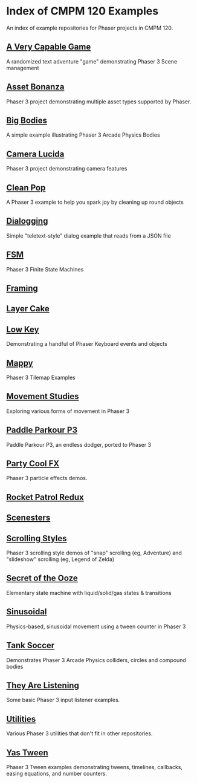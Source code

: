 # Index of CMPM 120 Examples
An index of example repositories for Phaser projects in CMPM 120.

## [A Very Capable Game](https://github.com/nathanaltice/AVeryCapableGame)
A randomized text adventure "game" demonstrating Phaser 3 Scene management

## [Asset Bonanza](https://github.com/nathanaltice/AssetBonanza)
Phaser 3 project demonstrating multiple asset types supported by Phaser.

## [Big Bodies](https://github.com/nathanaltice/BigBodies)
A simple example illustrating Phaser 3 Arcade Physics Bodies

## [Camera Lucida](https://github.com/nathanaltice/CameraLucida)
Phaser 3 project demonstrating camera features

## [Clean Pop](https://github.com/nathanaltice/CleanPop)
A Phaser 3 example to help you spark joy by cleaning up round objects

## [Dialogging](https://github.com/nathanaltice/Dialogging)
Simple "teletext-style" dialog example that reads from a JSON file

## [FSM](https://github.com/nathanaltice/FSM)
Phaser 3 Finite State Machines

## [Framing](https://github.com/nathanaltice/Framing)

## [Layer Cake](https://github.com/nathanaltice/Layer-Cake)

## [Low Key](https://github.com/nathanaltice/LowKey)
Demonstrating a handful of Phaser Keyboard events and objects

## [Mappy](https://github.com/nathanaltice/Mappy)
Phaser 3 Tilemap Examples

## [Movement Studies](https://github.com/nathanaltice/MovementStudies)
Exploring various forms of movement in Phaser 3

## [Paddle Parkour P3](https://github.com/nathanaltice/PaddleParkourP3)
Paddle Parkour P3, an endless dodger, ported to Phaser 3

## [Party Cool FX](https://github.com/nathanaltice/PartyCoolFX)
Phaser 3 particle effects demos.

## [Rocket Patrol Redux](https://github.com/nathanaltice/RocketPatrolRedux)

## [Scenesters](https://github.com/nathanaltice/Scenesters)

## [Scrolling Styles](https://github.com/nathanaltice/ScrollingStyles)
Phaser 3 scrolling style demos of "snap" scrolling (eg, Adventure) and "slideshow" scrolling (eg, Legend of Zelda)

## [Secret of the Ooze](https://github.com/nathanaltice/SecretoftheOoze)
Elementary state machine with liquid/solid/gas states & transitions

## [Sinusoidal](https://github.com/nathanaltice/Sinusoidal)
Physics-based, sinusoidal movement using a tween counter in Phaser 3

## [Tank Soccer](https://github.com/nathanaltice/TankSoccer)
Demonstrates Phaser 3 Arcade Physics colliders, circles and compound bodies

## [They Are Listening](https://github.com/nathanaltice/TheyAreListening)
Some basic Phaser 3 input listener examples.

## [Utilities](https://github.com/nathanaltice/Utilities)
Various Phaser 3 utilities that don't fit in other repositories.

## [Yas Tween](https://github.com/nathanaltice/YasTween)
Phaser 3 Tween examples demonstrating tweens, timelines, callbacks, easing equations, and number counters.
